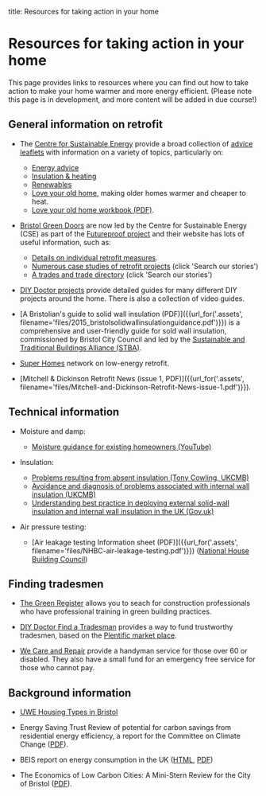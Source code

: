 title: Resources for taking action in your home

# Resources for taking action in your home

This page provides links to resources where you can find out how to take action
to make your home warmer and more energy efficient. (Please note this page is in
development, and more content will be added in due course!)

## General information on retrofit

- The [Centre for Sustainable Energy](https://www.cse.org.uk/) provide a broad
  collection of [advice
  leaflets](https://www.cse.org.uk/resources/category:advice-leaflets/) with
  information on a variety of topics, particularly on:
    * [Energy advice](https://www.cse.org.uk/resources/index/category:advice-leaflets/tag:energy-advice)
    * [Insulation & heating](https://www.cse.org.uk/resources/index/category:advice-leaflets/tag:insulation-and-heating)
    * [Renewables](https://www.cse.org.uk/resources/index/category:advice-leaflets/tag:renewables)
    * [Love your old home](https://www.cse.org.uk/advice/advice-and-support/older-homes), making older homes warmer and cheaper to heat.
    * [Love your old home workbook (PDF)](https://www.cse.org.uk/downloads/file/love_your_old_home_workbook_standard.pdf).

- [Bristol Green Doors](https://www.bristolgreendoors.org/) are now led by the
  Centre for Sustainable Energy (CSE) as part of the [Futureproof
  project](https://www.cse.org.uk/projects/view/1357) and their website has
  lots of useful information, such as:

    * [Details on individual retrofit measures](https://www.bristolgreendoors.org/research/individual-measures).
    * [Numerous case studies of retrofit projects](https://www.bristolgreendoors.org/research/installers-suppliers-trades) (click 'Search our stories')
    * [A trades and trade directory](https://www.bristolgreendoors.org/research/installers-suppliers-trades) (click 'Search our stories')

- [DIY Doctor projects](http://www.diydoctor.org.uk/projects.htm) provide
  detailed guides for many different DIY projects around the home. There is
  also a collection of video guides.

- [A Bristolian's guide to solid wall insulation (PDF)]({{url_for('.assets', filename='files/2015_bristolsolidwallinsulationguidance.pdf')}})
  is a comprehensive and user-friendly guide for sold wall insulation,
  commissioned by Bristol City Council and led by the [Sustainable and Traditional Buildings Alliance (STBA)](http://stbauk.org/).

- [Super Homes](http://www.superhomes.org.uk/) network on low-energy retrofit.

- [Mitchell & Dickinson Retrofit News (issue 1, PDF)]({{url_for('.assets', filename='files/Mitchell-and-Dickinson-Retrofit-News-issue-1.pdf')}}).

## Technical information

- Moisture and damp:

    * [Moisture guidance for existing homeowners (YouTube)](https://www.youtube.com/watch?v=aBWlXLMnqBk)

- Insulation:

    * [Problems resulting from absent insulation (Tony Cowling, UKCMB)](https://ukcmb.org/2018/05/24/problems-resulting-from-absent-insulation/)
    * [Avoidance and diagnosis of problems associated with internal wall insulation (UKCMB)](http://www.ukcmb.org/ukcmb-news/avoidance-and-diagnosis-of-problems-associated-with-internal-wall-insulation)
    * [Understanding best practice in deploying external solid-wall insulation and internal wall insulation in the UK (Gov.uk)](https://www.gov.uk/government/publications/understanding-best-practice-in-deploying-external-solid-wall-insulation-and-internal-wall-insulation-in-the-uk)

- Air pressure testing:

    * [Air leakage testing Information sheet (PDF)]({{url_for('.assets', filename='files/NHBC-air-leakage-testing.pdf')}}) ([National House Building Council](http://www.nhbc.co.uk))

## Finding tradesmen

- [The Green Register](https://www.greenregister.org.uk/search) allows you to
  seach for construction professionals who have professional training in green
  building practices.

- [DIY Doctor Find a Tradesman](http://www.diydoctor.org.uk/find-tradesmen/)
  provides a way to fund trustworthy tradesmen, based on the [Plentific market
  place](https://plentific.com/find-a-pro/?utm_source=DIYDOCTOR&utm_medium=Link).

- [We Care and Repair](http://www.wecr.org.uk/) provide a handyman service for
  those over 60 or disabled. They also have a small fund for an emergency free
  service for those who cannot pay.

## Background information

- [UWE Housing Types in Bristol](https://fet.uwe.ac.uk/conweb/house_ages/period/index.htm)

- Energy Saving Trust Review of potential for carbon savings from residential energy efficiency, a report for the Committee on Climate Change
 ([PDF](https://www.theccc.org.uk/wp-content/uploads/2013/12/Review-of-potential-for-carbon-savings-from-residential-energy-efficiency-Final-report-A-160114.pdf)).

- BEIS report on energy consumption in the UK
 ([HTML](https://data.gov.uk/dataset/26afb14b-be9a-4722-916e-10655d0edc38/energy-consumption-in-the-uk),
  [PDF](https://assets.publishing.service.gov.uk/government/uploads/system/uploads/attachment_data/file/729317/Energy_Consumption_in_the_UK__ECUK__2018.pdf))

- The Economics of Low Carbon Cities: A Mini-Stern Review for the City of Bristol
 ([PDF](http://bristol.ac.uk/cabot/media/documents/bristol-low-carbon-cities-report.pdf)).

